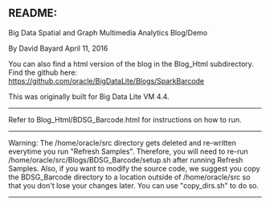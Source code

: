 README:
------------------------------
Big Data Spatial and Graph Multimedia Analytics Blog/Demo

By David Bayard
April 11, 2016

You can also find a html version of the blog in the Blog_Html subdirectory.
Find the github here: https://github.com/oracle/BigDataLite/Blogs/SparkBarcode

This was originally built for Big Data Lite VM 4.4.

------------------------------

Refer to Blog_Html/BDSG_Barcode.html for instructions on how to run.

------------------------------

Warning: The /home/oracle/src directory gets deleted and re-written everytime you run "Refresh Samples".  Therefore, you will need to re-run /home/oracle/src/Blogs/BDSG_Barcode/setup.sh after running Refresh Samples.
Also, if you want to modify the source code, we suggest you copy the BDSG_Barcode directory to a location outside of /home/oracle/src so that you don't lose your changes later. You can use "copy_dirs.sh" to do so.

------------------------------
